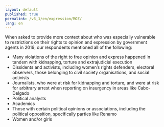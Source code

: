 ```yaml
---
layout: default
published: true
permalink: /v3_1/en/expression/MOZ/
lang: en
---
```

When asked to provide more context about who was especially vulnerable to restrictions on their rights to opinion and expression by government agents in 2019, our respondents mentioned all of the following:

-	Many violations of the right to free opinion and express happened in tandem with kidnapping, torture and extrajudicial execution
-	Dissidents and activists, including women’s rights defenders, electoral observers, those belonging to civil society organisations, and social activists
-	Journalists, who were at risk for kidnapping and torture, and were at risk for arbitrary arrest when reporting on insurgency in areas like Cabo-Delgado
-	Political analysts
-	Academics
-	Those with certain political opinions or associations, including the political opposition, specifically parties like Renamo
-	Women and/or girls
